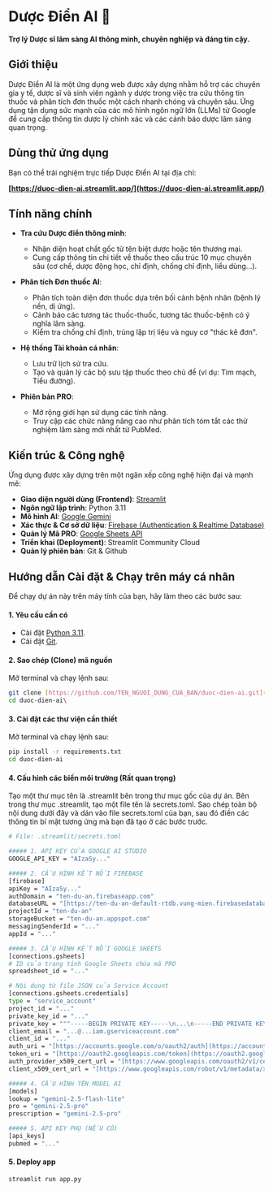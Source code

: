 # Dược Điển AI 💊

**Trợ lý Dược sĩ lâm sàng AI thông minh, chuyên nghiệp và đáng tin cậy.**

## Giới thiệu

Dược Điển AI là một ứng dụng web được xây dựng nhằm hỗ trợ các chuyên gia y tế, dược sĩ và sinh viên ngành y dược trong việc tra cứu thông tin thuốc và phân tích đơn thuốc một cách nhanh chóng và chuyên sâu. Ứng dụng tận dụng sức mạnh của các mô hình ngôn ngữ lớn (LLMs) từ Google để cung cấp thông tin dược lý chính xác và các cảnh báo dược lâm sàng quan trọng.

## Dùng thử ứng dụng

Bạn có thể trải nghiệm trực tiếp Dược Điển AI tại địa chỉ:

**[https://duoc-dien-ai.streamlit.app/](https://duoc-dien-ai.streamlit.app/)**

## Tính năng chính

-   **Tra cứu Dược điển thông minh**:
    -   Nhận diện hoạt chất gốc từ tên biệt dược hoặc tên thương mại.
    -   Cung cấp thông tin chi tiết về thuốc theo cấu trúc 10 mục chuyên sâu (cơ chế, dược động học, chỉ định, chống chỉ định, liều dùng...).

-   **Phân tích Đơn thuốc AI**:
    -   Phân tích toàn diện đơn thuốc dựa trên bối cảnh bệnh nhân (bệnh lý nền, dị ứng).
    -   Cảnh báo các tương tác thuốc-thuốc, tương tác thuốc-bệnh có ý nghĩa lâm sàng.
    -   Kiểm tra chống chỉ định, trùng lặp trị liệu và nguy cơ "thác kê đơn".

-   **Hệ thống Tài khoản cá nhân**:
    -   Lưu trữ lịch sử tra cứu.
    -   Tạo và quản lý các bộ sưu tập thuốc theo chủ đề (ví dụ: Tim mạch, Tiểu đường).

-   **Phiên bản PRO**:
    -   Mở rộng giới hạn sử dụng các tính năng.
    -   Truy cập các chức năng nâng cao như phân tích tóm tắt các thử nghiệm lâm sàng mới nhất từ PubMed.

## Kiến trúc & Công nghệ

Ứng dụng được xây dựng trên một ngăn xếp công nghệ hiện đại và mạnh mẽ:

-   **Giao diện người dùng (Frontend)**: [Streamlit](https://streamlit.io/)
-   **Ngôn ngữ lập trình**: Python 3.11
-   **Mô hình AI**: [Google Gemini](https://ai.google.dev/)
-   **Xác thực & Cơ sở dữ liệu**: [Firebase (Authentication & Realtime Database)](https://firebase.google.com/)
-   **Quản lý Mã PRO**: [Google Sheets API](https://developers.google.com/sheets/api)
-   **Triển khai (Deployment)**: Streamlit Community Cloud
-   **Quản lý phiên bản**: Git & Github

## Hướng dẫn Cài đặt & Chạy trên máy cá nhân

Để chạy dự án này trên máy tính của bạn, hãy làm theo các bước sau:

#### 1. Yêu cầu cần có
-   Cài đặt [Python 3.11](https://www.python.org/downloads/).
-   Cài đặt [Git](https://git-scm.com/downloads).

#### 2. Sao chép (Clone) mã nguồn
Mở terminal và chạy lệnh sau:
```bash
git clone [https://github.com/TEN_NGUOI_DUNG_CUA_BAN/duoc-dien-ai.git](https://github.com/TEN_NGUOI_DUNG_CUA_BAN/duoc-dien-ai.git)
cd duoc-dien-ai\
```
#### 3. Cài đặt các thư viện cần thiết
Mở terminal và chạy lệnh sau:
```bash
pip install -r requirements.txt
cd duoc-dien-ai
```
#### 4. Cấu hình các biến môi trường (Rất quan trọng)
Tạo một thư mục tên là .streamlit bên trong thư mục gốc của dự án. Bên trong thư mục .streamlit, tạo một file tên là secrets.toml.
Sao chép toàn bộ nội dung dưới đây và dán vào file secrets.toml của bạn, sau đó điền các thông tin bí mật tương ứng mà bạn đã tạo ở các bước trước.
```bash
# File: .streamlit/secrets.toml

##### 1. API KEY CỦA GOOGLE AI STUDIO
GOOGLE_API_KEY = "AIzaSy..."

##### 2. CẤU HÌNH KẾT NỐI FIREBASE
[firebase]
apiKey = "AIzaSy..."
authDomain = "ten-du-an.firebaseapp.com"
databaseURL = "[https://ten-du-an-default-rtdb.vung-mien.firebasedatabase.app](https://ten-du-an-default-rtdb.vung-mien.firebasedatabase.app)"
projectId = "ten-du-an"
storageBucket = "ten-du-an.appspot.com"
messagingSenderId = "..."
appId = "..."

##### 3. CẤU HÌNH KẾT NỐI GOOGLE SHEETS
[connections.gsheets]
# ID của trang tính Google Sheets chứa mã PRO
spreadsheet_id = "..."

# Nội dung từ file JSON của Service Account
[connections.gsheets.credentials]
type = "service_account"
project_id = "..."
private_key_id = "..."
private_key = """-----BEGIN PRIVATE KEY-----\n...\n-----END PRIVATE KEY-----\n"""
client_email = "...@...iam.gserviceaccount.com"
client_id = "..."
auth_uri = "[https://accounts.google.com/o/oauth2/auth](https://accounts.google.com/o/oauth2/auth)"
token_uri = "[https://oauth2.googleapis.com/token](https://oauth2.googleapis.com/token)"
auth_provider_x509_cert_url = "[https://www.googleapis.com/oauth2/v1/certs](https://www.googleapis.com/oauth2/v1/certs)"
client_x509_cert_url = "[https://www.googleapis.com/robot/v1/metadata/x509/](https://www.googleapis.com/robot/v1/metadata/x509/)..."

##### 4. CẤU HÌNH TÊN MODEL AI
[models]
lookup = "gemini-2.5-flash-lite"
pro = "gemini-2.5-pro"
prescription = "gemini-2.5-pro"

##### 5. API KEY PHỤ (NẾU CÓ)
[api_keys]
pubmed = "..."
```

#### 5. Deploy app
```bash
streamlit run app.py
```
